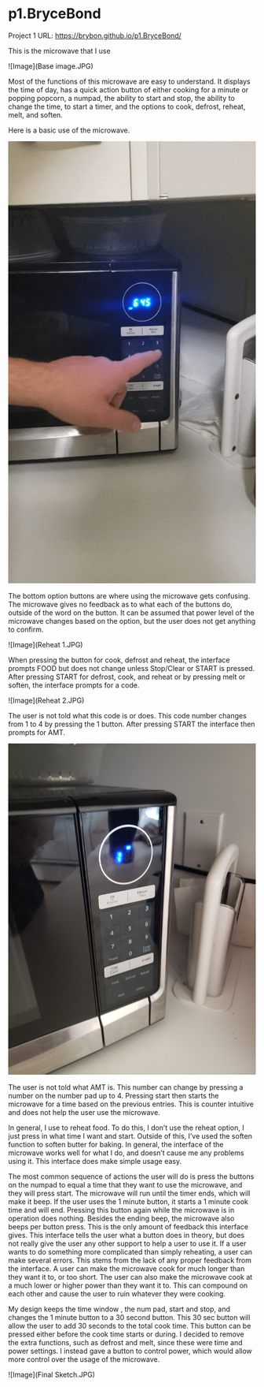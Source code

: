 # p1.BryceBond

Project 1 URL: https://brybon.github.io/p1.BryceBond/

This is the microwave that I use

![Image](Base image.JPG)

Most of the functions of this microwave are easy to understand. It displays the time of day, has a quick action button of either cooking for a minute or popping popcorn, a numpad, the ability to start and stop, the ability to change the time, to start a timer, and the options to cook, defrost, reheat, melt, and soften.

Here is a basic use of the microwave.

![](Microwave.gif)

The bottom option buttons are where using the microwave gets confusing. The microwave gives no feedback as to what each of the buttons do, outside of the word on the button. It can be assumed that power level of the microwave changes based on the option, but the user does not get anything to confirm. 

![Image](Reheat 1.JPG)

When pressing the button for cook, defrost and reheat, the interface prompts FOOD but does not change unless Stop/Clear or START is pressed. After pressing START for defrost, cook, and reheat or by pressing melt or soften, the interface prompts for a code. 

![Image](Reheat 2.JPG)

The user is not told what this code is or does. This code number changes from 1 to 4 by pressing the 1 button. After pressing START the interface then prompts for AMT. 

![Image](Amt.JPG)

The user is not told what AMT is. This number can change by pressing a number on the number pad up to 4. Pressing start then starts the microwave for a time based on the previous entries. This is counter intuitive and does not help the user use the microwave. 

In general, I use to reheat food. To do this, I don’t use the reheat option, I just press in what time I want and start. Outside of this, I’ve used the soften function to soften butter for baking. In general, the interface of the microwave works well for what I do, and doesn’t cause me any problems using it. This interface does make simple usage easy.

The most common sequence of actions the user will do is press the buttons on the numpad to equal a time that they want to use the microwave, and they will press start. The microwave will run until the timer ends, which will make it beep. If the user uses the 1 minute button, it starts a 1 minute cook time and will end. Pressing this button again while the microwave is in operation does nothing. Besides the ending beep, the microwave also beeps per button press. This is the only amount of feedback this interface gives. This interface tells the user what a button does in theory, but does not really give the user any other support to help a user to use it. If a user wants to do something more complicated than simply reheating, a user can make several errors. This stems from the lack of any proper feedback from the interface. A user can make the microwave cook for much longer than they want it to, or too short. The user can also make the microwave cook at a much lower or higher power than they want it to. This can compound on each other and cause the user to ruin whatever they were cooking.

My design keeps the time window , the num pad, start and stop, and changes the 1 minute button to a 30 second button. This 30 sec button will allow the user to add 30 seconds to the total cook time. This button can be pressed either before the cook time starts or during. I decided to remove the extra functions, such as defrost and melt, since these were time and power settings. I instead gave a button to control power, which would allow more control over the usage of the microwave.

![Image](Final Sketch.JPG)
